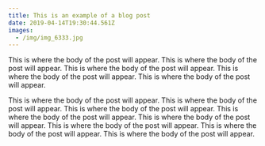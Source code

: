 ```yaml
---
title: This is an example of a blog post
date: 2019-04-14T19:30:44.561Z
images:
  - /img/img_6333.jpg
---
```

This is where the body of the post will appear. This is where the body of the post will appear. This is where the body of the post will appear. This is where the body of the post will appear. This is where the body of the post will appear. 

This is where the body of the post will appear. This is where the body of the post will appear. This is where the body of the post will appear. This is where the body of the post will appear. This is where the body of the post will appear. This is where the body of the post will appear. This is where the body of the post will appear. This is where the body of the post will appear.
